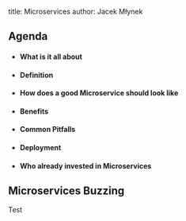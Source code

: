 title: Microservices 
author: Jacek Młynek

## Agenda

* #### What is it all about
* #### Definition
* #### How does a good Microservice should look like
* #### Benefits 
* #### Common Pitfalls
* #### Deployment
* #### Who already invested in Microservices

## Microservices Buzzing

Test
